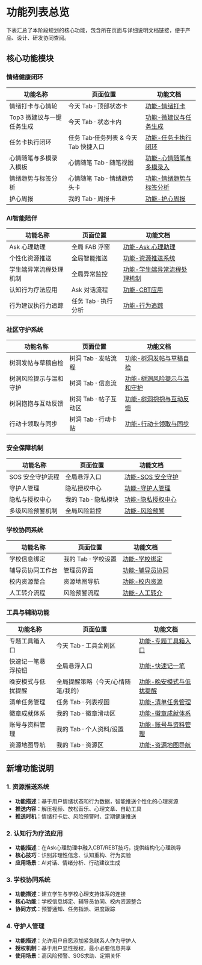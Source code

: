 ﻿# 功能列表总览

下表汇总了本阶段规划的核心功能，包含所在页面与详细说明文档链接，便于产品、设计、研发协同查阅。

## 核心功能模块

### 情绪健康闭环
| 功能名称 | 页面位置 | 功能文档 |
| --- | --- | --- |
| 情绪打卡与心情轮 | 今天 Tab · 顶部状态卡 | [功能-情绪打卡](功能文档/功能-情绪打卡.md) |
| Top3 微建议与一键任务生成 | 今天 Tab · 状态卡内 | [功能-微建议与任务生成](功能文档/功能-微建议与任务生成.md) |
| 任务卡执行闭环 | 任务 Tab·任务列表 & 今天 Tab 快捷入口 | [功能-任务卡执行闭环](功能文档/功能-任务卡执行闭环.md) |
| 心情随笔与多模录入模板 | 心情随笔 Tab · 随笔视图 | [功能-心情随笔与多模录入](功能文档/功能-心情随笔与多模录入.md) |
| 情绪趋势与标签分析 | 心情随笔 Tab · 情绪趋势头卡 | [功能-情绪趋势与标签分析](功能文档/功能-情绪趋势与标签分析.md) |
| 护心周报 | 我的 Tab · 周报卡 | [功能-护心周报](功能文档/功能-护心周报.md) |

### AI智能陪伴
| 功能名称 | 页面位置 | 功能文档 |
| --- | --- | --- |
| Ask 心理助理 | 全局 FAB 浮窗 | [功能-Ask 心理助理](功能文档/功能-Ask心理助理.md) |
| 个性化资源推送 | 全局智能推送 | [功能-资源推送系统](功能文档/功能-资源推送系统.md) |
| 学生端异常流程处理机制 | 全局异常监控 | [功能-学生端异常流程处理机制](功能文档/功能-学生端异常流程处理机制.md) |
| 认知行为疗法应用 | Ask 对话流程 | [功能-CBT应用](功能文档/功能-CBT应用.md) |
| 行为建议执行力追踪 | 任务 Tab · 执行分析 | [功能-行为追踪](功能文档/功能-行为追踪.md) |

### 社区守护系统
| 功能名称 | 页面位置 | 功能文档 |
| --- | --- | --- |
| 树洞发帖与草稿自检 | 树洞 Tab · 发帖流程 | [功能-树洞发帖与草稿自检](功能文档/功能-树洞发帖与草稿自检.md) |
| 树洞风险提示与温和守护 | 树洞 Tab · 信息流 | [功能-树洞风险提示与温和守护](功能文档/功能-树洞风险提示与温和守护.md) |
| 树洞抱抱与互动反馈 | 树洞 Tab · 帖子互动区 | [功能-树洞抱抱与互动反馈](功能文档/功能-树洞抱抱与互动反馈.md) |
| 行动卡领取与同步 | 树洞 Tab · 行动卡贴 | [功能-行动卡领取与同步](功能文档/功能-行动卡领取与同步.md) |

### 安全保障机制
| 功能名称 | 页面位置 | 功能文档 |
| --- | --- | --- |
| SOS 安全守护流程 | 全局悬浮入口 | [功能-SOS 安全守护](功能文档/功能-SOS安全守护.md) |
| 守护人管理 | 隐私授权中心 | [功能-守护人管理](功能文档/功能-守护人管理.md) |
| 隐私与授权中心 | 我的 Tab · 隐私模块 | [功能-隐私授权中心](功能文档/功能-隐私授权中心.md) |
| 多级风险预警机制 | 全局风险监控 | [功能-风险预警](功能文档/功能-风险预警.md) |

### 学校协同系统
| 功能名称 | 页面位置 | 功能文档 |
| --- | --- | --- |
| 学校信息绑定 | 我的 Tab · 学校设置 | [功能-学校绑定](功能文档/功能-学校绑定.md) |
| 辅导员协同工作台 | 管理员界面 | [功能-辅导员协同](功能文档/功能-辅导员协同.md) |
| 校内资源整合 | 资源地图导航 | [功能-校内资源](功能文档/功能-校内资源.md) |
| 人工转介流程 | 风险预警流程 | [功能-人工转介](功能文档/功能-人工转介.md) |

### 工具与辅助功能
| 功能名称 | 页面位置 | 功能文档 |
| --- | --- | --- |
| 专题工具箱入口 | 今天 Tab · 工具金刚区 | [功能-专题工具箱入口](功能文档/功能-专题工具箱入口.md) |
| 快速记一笔悬浮按钮 | 全局悬浮入口 | [功能-快速记一笔](功能文档/功能-快速记一笔.md) |
| 晚安模式与低扰提醒 | 全局提醒策略（今天/心情随笔/我的） | [功能-晚安模式与低扰提醒](功能文档/功能-晚安模式与低扰提醒.md) |
| 清单任务管理 | 任务 Tab · 列表视图 | [功能-清单任务管理](功能文档/功能-清单任务管理.md) |
| 徽章成就体系 | 我的 Tab · 徽章滑动区 | [功能-徽章成就体系](功能文档/功能-徽章成就体系.md) |
| 账号与资料管理 | 我的 Tab · 个人资料/设置 | [功能-账号与资料管理](功能文档/功能-账号与资料管理.md) |
| 资源地图导航 | 我的 Tab · 资源区 | [功能-资源地图导航](功能文档/功能-资源地图导航.md) |

## 新增功能说明

### 1. 资源推送系统
- **功能描述**：基于用户情绪状态和行为数据，智能推送个性化的心理资源
- **推送内容**：解压视频、放松音乐、心理文章、自助工具
- **推送时机**：情绪打卡后、风险预警时、定期健康推送

### 2. 认知行为疗法应用
- **功能描述**：在Ask心理助理中融入CBT/REBT技巧，提供结构化心理疏导
- **核心技巧**：识别非理性信念、认知重构、行为实验
- **应用场景**：AI对话、情绪分析、行动建议生成

### 3. 学校协同系统
- **功能描述**：建立学生与学校心理支持体系的连接
- **核心功能**：学校信息绑定、辅导员协同、校内资源整合
- **协同方式**：预警通知、任务指派、进度跟踪

### 4. 守护人管理
- **功能描述**：允许用户自愿添加紧急联系人作为守护人
- **授权机制**：基于用户显性授权，最小必要信息共享
- **使用场景**：高风险预警、SOS求助、定期关怀


